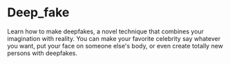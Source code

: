 # Deep_fake
Learn how to make deepfakes, a novel technique that combines your imagination with reality. You can make your favorite celebrity say whatever you want, put your face on someone else's body, or even create totally new persons with deepfakes.
